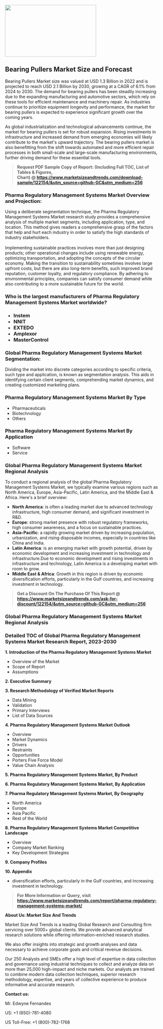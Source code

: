 <p><img class="alignnone size-medium wp-image-20088" src="https://ffe5etoiles.com/wp-content/uploads/2024/12/MST1-300x171.png" alt="" width="300" height="171" /></p><h2>Bearing Pullers Market Size and Forecast</h2><p>Bearing Pullers Market size was valued at USD 1.3 Billion in 2022 and is projected to reach USD 2.1 Billion by 2030, growing at a CAGR of 6.1% from 2024 to 2030. The demand for bearing pullers has been steadily increasing due to the expanding manufacturing and automotive sectors, which rely on these tools for efficient maintenance and machinery repair. As industries continue to prioritize equipment longevity and performance, the market for bearing pullers is expected to experience significant growth over the coming years.</p><p>As global industrialization and technological advancements continue, the market for bearing pullers is set for robust expansion. Rising investments in infrastructure and increased demand from emerging economies will likely contribute to the market's upward trajectory. The bearing pullers market is also benefitting from the shift towards automated and more efficient repair processes in both small-scale and large-scale manufacturing environments, further driving demand for these essential tools.</p></p><blockquote id="" class=""><strong>Request PDF Sample Copy of Report: (Including Full TOC, List of Tables &amp; Figures, Chart)&nbsp;@&nbsp;<strong><a href="https://www.marketsizeandtrends.com/download-sample/122154/&utm_source=github-GC&utm_medium=256" target="_blank">https://www.marketsizeandtrends.com/download-sample/122154/&utm_source=github-GC&utm_medium=256</a></strong></strong></blockquote><h3 id="" class="">Pharma Regulatory Management Systems Market&nbsp;Overview and Projection:</h3><p id="" class="">Using a deliberate segmentation technique, the Pharma Regulatory Management Systems Market research study provides a comprehensive analysis of multiple market segments, including application, type, and location. This method gives readers a comprehensive grasp of the factors that help and hurt each industry in order to satisfy the high standards of industry stakeholders. <br /> <br />Implementing sustainable practices involves more than just designing products; other operational changes include using renewable energy, optimizing transportation, and adopting the concepts of the circular economy. Making the transition to sustainability sometimes involves large upfront costs, but there are also long-term benefits, such improved brand reputation, customer loyalty, and regulatory compliance. By adhering to environmental principles, companies can satisfy consumer demand while also contributing to a more sustainable future for the world.</p><h3 id="" class="">Who is the largest manufacturers of&nbsp;Pharma Regulatory Management Systems Market worldwide?</h3><h3 class=""><p><ul><li>Instem </li><li> NNIT </li><li> EXTEDO </li><li> Amplexor </li><li> MasterControl</li></ul></p></h3><h3 id="" class="">Global&nbsp;Pharma Regulatory Management Systems Market Segmentation:</h3><p id="" class="">Dividing the market into discrete categories according to specific criteria, such type and application, is known as segmentation analysis. This aids in identifying certain client segments, comprehending market dynamics, and creating customized marketing plans.</p><h3 id="" class="">Pharma Regulatory Management Systems Market&nbsp;By Type</h3><p><p><ul><li>Pharmaceuticals </li><li> Biotechnology </li><li> Others</p></li></ul></p></p><h3 id="" class="">Pharma Regulatory Management Systems Market&nbsp;By Application</h3><p class=""><p><ul><li>Software </li><li> Service</li></ul></p></p><h3 id="" class="">Global Pharma Regulatory Management Systems Market Regional Analysis</h3><p id="" class="">To conduct a regional analysis of the global Pharma Regulatory Management Systems Market, we typically examine various regions such as North America, Europe, Asia-Pacific, Latin America, and the Middle East &amp; Africa. Here's a brief overview:</p><ul><li><strong>North America</strong>: is often a leading market due to advanced technology infrastructure, high consumer demand, and significant investment in R&amp;D.</li><li><strong>Europe</strong>: strong market presence with robust regulatory frameworks, high consumer awareness, and a focus on sustainable practices.</li><li><strong>Asia-Pacific</strong>: a rapidly growing market driven by increasing population, urbanization, and rising disposable incomes, especially in countries like China and India.</li><li><strong>Latin America</strong>: is an emerging market with growth potential, driven by economic development and increasing investment in technology and infrastructure.Due to economic development and rising investments in infrastructure and technology, Latin America is a developing market with room to grow.</li><li><strong>Middle East &amp; Africa</strong>: Growth in this region is driven by economic diversification efforts, particularly in the Gulf countries, and increasing investment in technology.</li></ul><blockquote id="" class=""><strong>Get a Discount On The Purchase Of This Report @ <strong><a href="https://www.marketsizeandtrends.com/ask-for-discount/122154/&utm_source=github-GC&utm_medium=256" target="_blank">https://www.marketsizeandtrends.com/ask-for-discount/122154/&utm_source=github-GC&utm_medium=256</a></strong></strong></blockquote><h3 id="" class="">Global Pharma Regulatory Management Systems Market Regional Analysis</h3><h3 id="" class="">Detailed TOC of Global Pharma Regulatory Management Systems Market Research Report, 2023-2030</h3><p id="" class=""><strong>1. Introduction of the Pharma Regulatory Management Systems Market</strong></p><ul><li>Overview of the Market</li><li>Scope of Report</li><li>Assumptions</li></ul><p id="" class=""><strong>2. Executive Summary</strong></p><p id="" class=""><strong>3. Research Methodology of Verified Market Reports</strong></p><ul><li>Data Mining</li><li>Validation</li><li>Primary Interviews</li><li>List of Data Sources</li></ul><p id="" class=""><strong>4. Pharma Regulatory Management Systems Market Outlook</strong></p><ul><li>Overview</li><li>Market Dynamics</li><li>Drivers</li><li>Restraints</li><li>Opportunities</li><li>Porters Five Force Model</li><li>Value Chain Analysis</li></ul><p id="" class=""><strong>5. Pharma Regulatory Management Systems Market, By Product</strong></p><p id="" class=""><strong>6. Pharma Regulatory Management Systems Market, By Application</strong></p><p id="" class=""><strong>7. Pharma Regulatory Management Systems Market, By Geography</strong></p><ul><li>North America</li><li>Europe</li><li>Asia Pacific</li><li>Rest of the World</li></ul><p id="" class=""><strong>8. Pharma Regulatory Management Systems Market Competitive Landscape</strong></p><ul><li>Overview</li><li>Company Market Ranking</li><li>Key Development Strategies</li></ul><p id="" class=""><strong>9. Company Profiles</strong></p><p id="" class=""><strong>10. Appendix</strong></p><ul><li>diversification efforts, particularly in the Gulf countries, and increasing investment in technology.</li></ul><blockquote id="" class=""><strong>For More Information or Query, visit <strong><strong><a href="https://www.marketsizeandtrends.com/report/pharma-regulatory-management-systems-market/" target="_blank">https://www.marketsizeandtrends.com/report/pharma-regulatory-management-systems-market/</a></strong></strong></strong></blockquote><p id="" class=""><strong>About Us: Market Size And Trends</strong></p><p id="" class="">Market Size And Trends is a leading Global Research and Consulting firm servicing over 5000+ global clients. We provide advanced analytical research solutions while offering information-enriched research studies.</p><p id="" class="">We also offer insights into strategic and growth analyses and data necessary to achieve corporate goals and critical revenue decisions.</p><p id="" class="">Our 250 Analysts and SMEs offer a high level of expertise in data collection and governance using industrial techniques to collect and analyze data on more than 25,000 high-impact and niche markets. Our analysts are trained to combine modern data collection techniques, superior research methodology, expertise, and years of collective experience to produce informative and accurate research.</p><p id="" class=""><strong>Contact us:</strong></p><p id="" class="">Mr. Edwyne Fernandes</p><p id="" class="">US: +1 (650)-781-4080</p><p id="" class="">US Toll-Free: +1 (800)-782-1768</p>
